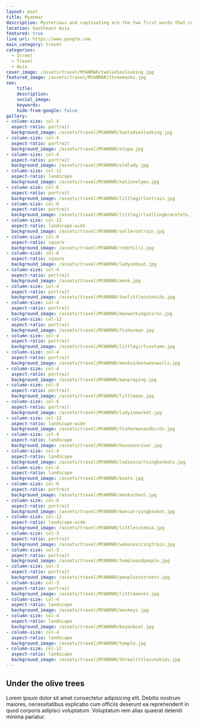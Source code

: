```yaml
---
layout: post
title: Myanmar
description: Mysterious and captivating are the two first words that come to my mind when thinking of you...
location: Southeast Asia
featured: true
live_url: https://www.google.com
main_category: travel
categories:
  - Street
  - Travel
  - Asia
cover_image: /assets/travel/MYANMAR/twoladieslooking.jpg
featured_image: /assets/travel/MYANMAR/threemonks.jpg
seo:
    title:
    description:
    social_image:
    keywords:
    hide-from-google: false 
gallery:
- column-size: col-4
  aspect-ratio: portrait
  background_image: /assets/travel/MYANMAR/twoladieslooking.jpg
- column-size: col-4
  aspect-ratio: portrait
  background_image: /assets/travel/MYANMAR/stupa.jpg
- column-size: col-4
  aspect-ratio: portrait
  background_image: /assets/travel/MYANMAR/oldlady.jpg
- column-size: col-12
  aspect-ratio: landscape
  background_image: /assets/travel/MYANMAR/nationalgeo.jpg
- column-size: col-6
  aspect-ratio: portrait
  background_image: /assets/travel/MYANMAR/littlegirlontrain.jpg
- column-size: col-6
  aspect-ratio: portrait
  background_image: /assets/travel/MYANMAR/littlegirlsellingbracelets.jpg
- column-size: col-12
  aspect-ratio: landscape-wide
  background_image: /assets/travel/MYANMAR/sellerontrain.jpg
- column-size: col-6
  aspect-ratio: square
  background_image: /assets/travel/MYANMAR/redchilli.jpg
- column-size: col-6
  aspect-ratio: square
  background_image: /assets/travel/MYANMAR/ladyonboat.jpg
- column-size: col-4
  aspect-ratio: portrait
  background_image: /assets/travel/MYANMAR/monk.jpg
- column-size: col-4
  aspect-ratio: portrait
  background_image: /assets/travel/MYANMAR/twolittlecutekids.jpg
- column-size: col-4
  aspect-ratio: portrait
  background_image: /assets/travel/MYANMAR/manworkingoniron.jpg
- column-size: col-12
  aspect-ratio: portrait
  background_image: /assets/travel/MYANMAR/fisherman.jpg
- column-size: col-4
  aspect-ratio: portrait
  background_image: /assets/travel/MYANMAR/littlegirlcostume.jpg
- column-size: col-4
  aspect-ratio: portrait
  background_image: /assets/travel/MYANMAR/monksinbetweenwalls.jpg
- column-size: col-4
  aspect-ratio: portrait
  background_image: /assets/travel/MYANMAR/manpraying.jpg
- column-size: col-6
  aspect-ratio: portrait
  background_image: /assets/travel/MYANMAR/littleman.jpg
- column-size: col-6
  aspect-ratio: portrait
  background_image: /assets/travel/MYANMAR/ladyinmarket.jpg
- column-size: col-12
  aspect-ratio: landscape-wide
  background_image: /assets/travel/MYANMAR/fishermanandbirds.jpg
- column-size: col-4
  aspect-ratio: landscape
  background_image: /assets/travel/MYANMAR/houseonriver.jpg
- column-size: col-4
  aspect-ratio: landscape
  background_image: /assets/travel/MYANMAR/ladiescarryingbaskets.jpg
- column-size: col-4
  aspect-ratio: landscape
  background_image: /assets/travel/MYANMAR/boats.jpg
- column-size: col-6
  aspect-ratio: portrait
  background_image: /assets/travel/MYANMAR/monkschool.jpg
- column-size: col-6
  aspect-ratio: portrait
  background_image: /assets/travel/MYANMAR/mancarryingbasket.jpg
- column-size: col-12
  aspect-ratio: landscape-wide
  background_image: /assets/travel/MYANMAR/littlecutekid.jpg
- column-size: col-3
  aspect-ratio: portrait
  background_image: /assets/travel/MYANMAR/womanexitingtrain.jpg
- column-size: col-3
  aspect-ratio: portrait
  background_image: /assets/travel/MYANMAR/templeandpeople.jpg
- column-size: col-3
  aspect-ratio: portrait
  background_image: /assets/travel/MYANMAR/peopleinstreets.jpg
- column-size: col-3
  aspect-ratio: portrait
  background_image: /assets/travel/MYANMAR/littlemonks.jpg
- column-size: col-4
  aspect-ratio: landscape
  background_image: /assets/travel/MYANMAR/monkeys.jpg
- column-size: col-4
  aspect-ratio: landscape
  background_image: /assets/travel/MYANMAR/boyonboat.jpg
- column-size: col-4
  aspect-ratio: landscape
  background_image: /assets/travel/MYANMAR/temple.jpg
- column-size: col-12
  aspect-ratio: landscape
  background_image: /assets/travel/MYANMAR/threelittlecutekids.jpg
---
```


## Under the olive trees

Lorem ipsum dolor sit amet consectetur adipisicing elit. Debitis nostrum maiores, necessitatibus explicabo cum officiis deserunt ea reprehenderit in quod corporis adipisci voluptatum. Voluptatum rem alias quaerat deleniti minima pariatur.